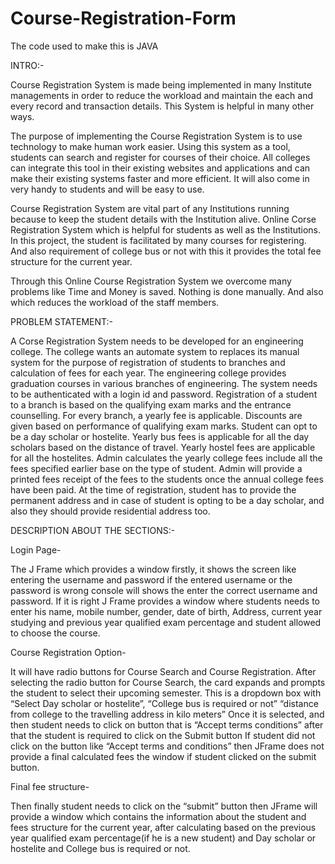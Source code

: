 # Course-Registration-Form
The code used to make this is JAVA

INTRO:-

Course Registration System is made being implemented in many Institute managements in order to reduce the workload and maintain the each and every record and transaction details. This System is helpful in many other ways.

The purpose of implementing the Course Registration System is to use technology to make human work easier. Using this system as a tool, students can search and register for courses of their choice. All colleges can integrate this tool in their existing websites and applications and can make their existing systems faster and more efficient. It will also come in very handy to students and will be easy to use.

Course Registration System are vital part of any Institutions running because to keep the student details with the Institution alive. Online Corse Registration System which is helpful for students as well as the Institutions. In this project, the student is facilitated by many courses for registering. And also requirement of college bus or not with this it provides the total fee structure for the current year.

Through this Online Course Registration System we overcome many problems like Time and Money is saved. Nothing is done manually. And also which reduces the workload of the staff members.


PROBLEM STATEMENT:-

A Corse Registration System needs to be developed for an engineering college. The college wants an automate system to replaces its manual system for the purpose of registration of students to branches and calculation of fees for each year. The engineering college provides graduation courses in various branches of engineering. The system needs to be authenticated with a login id and password.
Registration of a student to a branch is based on the qualifying exam marks and the entrance counselling. For every branch, a yearly fee is applicable. Discounts are given based on performance of qualifying exam marks. Student can opt to be a day scholar or hostelite. Yearly bus fees is applicable for all the day scholars based on the distance of travel. Yearly hostel fees are applicable for all the hostelites.  Admin calculates the yearly college fees include all the fees specified earlier base on the type of student.  Admin will provide a printed fees receipt of the fees to the students once the annual college fees have been paid.
At the time of registration, student has to provide the permanent address and in case of student is opting to be a day scholar, and also they should provide residential address too.

DESCRIPTION ABOUT THE SECTIONS:-

Login Page-

The J Frame which provides a window firstly, it shows the screen like entering the username and password if the entered username or the password is wrong console will shows the enter the correct username and password. If it is right J Frame provides a window where students needs to enter his name, mobile number,  gender, date of birth, Address, current year studying and previous year qualified exam percentage and student allowed to choose the course.

Course Registration Option-

 It will have radio buttons for Course Search and Course Registration. After selecting the radio button for Course Search, the card expands and prompts the student to select their upcoming semester. This is a dropdown box with “Select Day scholar or hostelite”,  “College bus is required or not” “distance from college to the travelling address in kilo meters” Once it is selected, and then student needs to click on button that is “Accept terms conditions” after that the student is required to click on the Submit button  If student did not click on the button like “Accept terms and conditions” then JFrame does not provide a final calculated fees the window if student clicked on the submit button.

Final fee structure-

Then finally student needs to click on the “submit” button then JFrame will provide a window which contains the information about the student and fees structure for the current year, after calculating  based on the previous year qualified exam percentage(if he is a new student) and Day scholar or hostelite and College bus is required or not. 

